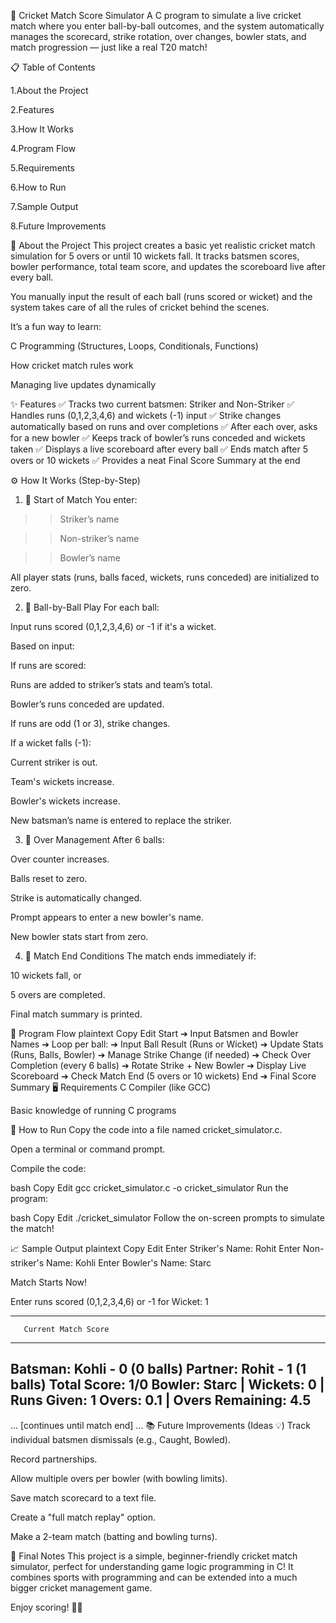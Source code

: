 🏏 Cricket Match Score Simulator
A C program to simulate a live cricket match where you enter ball-by-ball outcomes, and the system automatically manages the scorecard, strike rotation, over changes, bowler stats, and match progression — just like a real T20 match!

📋 Table of Contents

1.About the Project

2.Features

3.How It Works

4.Program Flow

5.Requirements

6.How to Run

7.Sample Output

8.Future Improvements

📖 About the Project
This project creates a basic yet realistic cricket match simulation for 5 overs or until 10 wickets fall.
It tracks batsmen scores, bowler performance, total team score, and updates the scoreboard live after every ball.

You manually input the result of each ball (runs scored or wicket) and the system takes care of all the rules of cricket behind the scenes.

It’s a fun way to learn:

C Programming (Structures, Loops, Conditionals, Functions)

How cricket match rules work

Managing live updates dynamically

✨ Features
✅ Tracks two current batsmen: Striker and Non-Striker
✅ Handles runs (0,1,2,3,4,6) and wickets (-1) input
✅ Strike changes automatically based on runs and over completions
✅ After each over, asks for a new bowler
✅ Keeps track of bowler’s runs conceded and wickets taken
✅ Displays a live scoreboard after every ball
✅ Ends match after 5 overs or 10 wickets
✅ Provides a neat Final Score Summary at the end

⚙️ How It Works (Step-by-Step)
1. 🏏 Start of Match
You enter:

>>Striker’s name

>>Non-striker’s name

>>Bowler’s name

All player stats (runs, balls faced, wickets, runs conceded) are initialized to zero.

2. 🎯 Ball-by-Ball Play
For each ball:

Input runs scored (0,1,2,3,4,6) or -1 if it's a wicket.

Based on input:

If runs are scored:

Runs are added to striker’s stats and team’s total.

Bowler’s runs conceded are updated.

If runs are odd (1 or 3), strike changes.

If a wicket falls (-1):

Current striker is out.

Team's wickets increase.

Bowler's wickets increase.

New batsman’s name is entered to replace the striker.

3. 🏁 Over Management
After 6 balls:

Over counter increases.

Balls reset to zero.

Strike is automatically changed.

Prompt appears to enter a new bowler's name.

New bowler stats start from zero.

4. 🛑 Match End Conditions
The match ends immediately if:

10 wickets fall, or

5 overs are completed.

Final match summary is printed.

🔄 Program Flow
plaintext
Copy
Edit
Start ➔
Input Batsmen and Bowler Names ➔
Loop per ball:
    ➔ Input Ball Result (Runs or Wicket)
    ➔ Update Stats (Runs, Balls, Bowler)
    ➔ Manage Strike Change (if needed)
    ➔ Check Over Completion (every 6 balls)
        ➔ Rotate Strike + New Bowler
    ➔ Display Live Scoreboard
    ➔ Check Match End (5 overs or 10 wickets)
End ➔ Final Score Summary
🖥️ Requirements
C Compiler (like GCC)

Basic knowledge of running C programs

🚀 How to Run
Copy the code into a file named cricket_simulator.c.

Open a terminal or command prompt.

Compile the code:

bash
Copy
Edit
gcc cricket_simulator.c -o cricket_simulator
Run the program:

bash
Copy
Edit
./cricket_simulator
Follow the on-screen prompts to simulate the match!

📈 Sample Output
plaintext
Copy
Edit
Enter Striker's Name: Rohit
Enter Non-striker's Name: Kohli
Enter Bowler's Name: Starc

Match Starts Now!

Enter runs scored (0,1,2,3,4,6) or -1 for Wicket: 1

----------------------------------
       Current Match Score       
----------------------------------
Batsman: Kohli - 0 (0 balls)
Partner: Rohit - 1 (1 balls)
Total Score: 1/0
Bowler: Starc | Wickets: 0 | Runs Given: 1
Overs: 0.1 | Overs Remaining: 4.5
----------------------------------

... [continues until match end] ...
📚 Future Improvements (Ideas 💡)
Track individual batsmen dismissals (e.g., Caught, Bowled).

Record partnerships.

Allow multiple overs per bowler (with bowling limits).

Save match scorecard to a text file.

Create a "full match replay" option.

Make a 2-team match (batting and bowling turns).

🌟 Final Notes
This project is a simple, beginner-friendly cricket match simulator, perfect for understanding game logic programming in C!
It combines sports with programming and can be extended into a much bigger cricket management game.

Enjoy scoring! 🎯🏏

